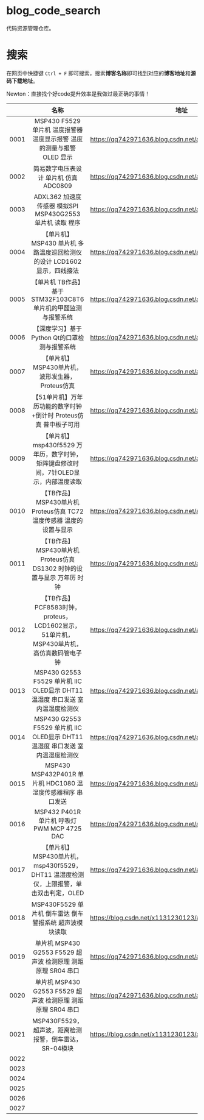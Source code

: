 # blog_code_search
代码资源管理仓库。

# 搜索

在网页中快捷键 `Ctrl + F` 即可搜索，搜索**博客名称**即可找到对应的**博客地址**和**源码下载地址**。

Newton：直接找个好code提升效率是我做过最正确的事情！

|      |                       名称                       |                             地址                              |                   源码资料下载                    |     备注     |
|:-----|:----------------------------------------------:|:-----------------------------------------------------------:|:-------------------------------------------:|:----------:|
| 0001 | MSP430 F5529 单片机 温度报警器 温度显示报警 温度的测量与报警 OLED 显示 | https://qq742971636.blog.csdn.net/article/details/109644022 |  http://dt3.8tupian.net/2/28880a3b7000.pg3  |            |
| 0002 |简易数字电压表设计 单片机 仿真 ADC0809 |https://qq742971636.blog.csdn.net/article/details/109495845|  http://dt3.8tupian.net/2/28880a5b6000.pg3  |            |
| 0003 |ADXL362 加速度传感器 模拟SPI MSP430G2553 单片机 读取 程序|https://qq742971636.blog.csdn.net/article/details/118840410|  http://dt1.8tupian.net/2/28880a6b7000.pg3  |            |
| 0004 |【单片机】MSP430 单片机 多路温度巡回检测仪的设计 LCD1602显示，四线接法|https://qq742971636.blog.csdn.net/article/details/131366934|  http://dt2.8tupian.net/2/28880a7b9990.pg3  |            |
| 0005 |【单片机 TB作品】基于STM32F103C8T6单片机的甲醛监测与报警系统|https://qq742971636.blog.csdn.net/article/details/130941021|  http://dt4.8tupian.net/2/28880a8b9990.pg3  |            |
| 0006 |【深度学习】基于Python Qt的口罩检测与报警系统|https://qq742971636.blog.csdn.net/article/details/130865561|  http://dt2.8tupian.net/2/28880a9b9990.pg3  |            |
| 0007 |【单片机】MSP430单片机，波形发生器，Proteus仿真|https://qq742971636.blog.csdn.net/article/details/130824681| http://dt2.8tupian.net/2/28880a10b9990.pg3  |            |
| 0008 |【51单片机】万年历功能的数字时钟+倒计时 Proteus仿真 普中板子可用|https://qq742971636.blog.csdn.net/article/details/130754631| http://dt4.8tupian.net/2/28880a11b7000.pg3  |            |
| 0009 |【单片机】msp430f5529 万年历，数字时钟，矩阵键盘修改时间，7针OLED显示，内部温度读取|https://qq742971636.blog.csdn.net/article/details/131669498| http://dt4.8tupian.net/2/28880a12b16800.pg3 |            |
| 0010 |【TB作品】MSP430单片机 Proteus仿真 TC72 温度传感器 温度的设置与显示|https://qq742971636.blog.csdn.net/article/details/130417067| http://dt4.8tupian.net/2/28880a13b6880.pg3  |            |
| 0011 |【TB作品】MSP430单片机 Proteus仿真 DS1302 时钟的设置与显示 万年历 时钟|https://qq742971636.blog.csdn.net/article/details/130404756| http://dt2.8tupian.net/2/28880a14b9990.pg3  |            |
| 0012 |【TB作品】PCF8583时钟，proteus，LCD1602显示，51单片机，MSP430单片机，高仿真数码管电子钟|https://qq742971636.blog.csdn.net/article/details/130359925| http://dt3.8tupian.net/2/28880a15b9990.pg3  |            |
| 0013 |MSP430 G2553 F5529 单片机 IIC OLED显示 DHT11 温湿度 串口发送 室内温湿度检测仪|https://qq742971636.blog.csdn.net/article/details/107502442 |  http://dt3.8tupian.net/2/28880a17b9990.pg3 |  2553单片机   |
| 0014 |MSP430 G2553 F5529 单片机 IIC OLED显示 DHT11 温湿度 串口发送 室内温湿度检测仪|https://qq742971636.blog.csdn.net/article/details/107502442|  http://dt1.8tupian.net/2/28880a16b9990.pg3 |  5529单片机   |
| 0015 |MSP430 MSP432P401R 单片机 HDC1080 温湿度传感器程序 串口发送|https://qq742971636.blog.csdn.net/article/details/121444386| http://dt2.8tupian.net/2/28880a18b9990.pg3                                             |            |
| 0016 |MSP432 P401R 单片机 呼吸灯 PWM MCP 4725 DAC|https://qq742971636.blog.csdn.net/article/details/109363825|http://dt2.8tupian.net/2/28880a19b9990.pg3    |            |
| 0017 |【单片机】MSP430单片机，msp430f5529，DHT11 温湿度检测仪，上限报警，单击双击判定，OLED|https://qq742971636.blog.csdn.net/article/details/131684551|   http://dt2.8tupian.net/2/28880a20b16800.pg3                          |            |
| 0018 |MSP430F5529 单片机 倒车雷达 倒车警报系统 超声波模块读取|https://blog.csdn.net/x1131230123/article/details/109649680|http://dt4.8tupian.net/2/28880a21b16880.pg3||
| 0019 |单片机 MSP430 G2553 F5529 超声波 检测原理 测距原理 SR04 串口|https://qq742971636.blog.csdn.net/article/details/107528311|http://dt3.8tupian.net/2/28880a22b9990.pg3|2553单片机|
| 0020 |单片机 MSP430 G2553 F5529 超声波 检测原理 测距原理 SR04 串口|https://qq742971636.blog.csdn.net/article/details/107528311|http://dt2.8tupian.net/2/28880a23b9990.pg3|5529单片机|
| 0021 |MSP430F5529，超声波，距离检测报警，倒车雷达，SR-04模块|https://blog.csdn.net/x1131230123/article/details/131689170|http://dt2.8tupian.net/2/28880a24b16880.pg3|            |
| 0022 |||                                             |            |
| 0023 |||                                             |            |
| 0024 |||                                             |            |
| 0025 |||                                             |            |
| 0026 |||                                             |            |
| 0027 |||                                             |            |

